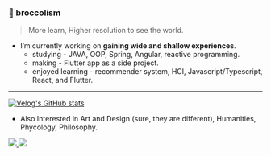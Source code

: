 ### 🥦 broccolism
> More learn, Higher resolution to see the world.

- I’m currently working on **gaining wide and shallow experiences**.
  - studying - JAVA, OOP, Spring, Angular, reactive programming.
  - making - Flutter app as a side project.
  - enjoyed learning - recommender system, HCI, Javascript/Typescript, React, and Flutter.

---

[![Velog's GitHub stats](https://velog-readme-stats.vercel.app/api/list?name=broccolism)](https://velog.io/@broccolism)

- Also Interested in Art and Design (sure, they are different), Humanities, Phycology, Philosophy.

<a href="https://www.instagram.com/broccoli_soup_/">
 <img src="https://img.shields.io/badge/Instagram-444444?style=flat&logo=Instagram&logoColor=fd5b86"/>
</a>

<a href="https://www.instagram.com/broccoli_soup_/">
 <img src="https://img.shields.io/badge/Gmail-fe5d5b?style=flat&logo=Gmail&logoColor=ffffff"/>
</a>

<!--
- 👯 I’m looking to collaborate on ...
- 🤔 I’m looking for help with ...
- 📫 How to reach me: ...
- 😄 Pronouns: ...
- ⚡ Fun fact:
-->
